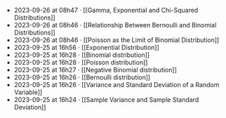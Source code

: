 - 2023-09-26 at 08h47 · [[Gamma, Exponential and Chi-Squared Distributions]]
- 2023-09-26 at 08h46 · [[Relationship Between Bernoulli and Binomial Distributions]]
- 2023-09-26 at 08h46 · [[Poisson as the Limit of Binomial Distribution]]
- 2023-09-25 at 16h56 · [[Exponential Distribution]]
- 2023-09-25 at 16h28 · [[Binomial distribution]]
- 2023-09-25 at 16h28 · [[Poisson distribution]]
- 2023-09-25 at 16h27 · [[Negative Binomial distribution]]
- 2023-09-25 at 16h26 · [[Bernoulli distribution]]
- 2023-09-25 at 16h26 · [[Variance and Standard Deviation of a Random Variable]]
- 2023-09-25 at 16h24 · [[Sample Variance and Sample Standard Deviation]]
